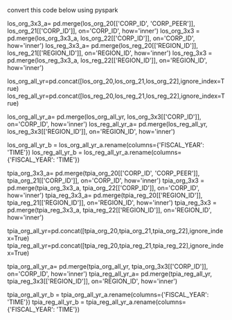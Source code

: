 convert this code below using pyspark 



los_org_3x3_a= pd.merge(los_org_20[['CORP_ID', 'CORP_PEER']], los_org_21[['CORP_ID']], on='CORP_ID', how='inner')
los_org_3x3 = pd.merge(los_org_3x3_a, los_org_22[['CORP_ID']], on='CORP_ID', how='inner')
los_reg_3x3_a= pd.merge(los_reg_20[['REGION_ID']], los_reg_21[['REGION_ID']], on='REGION_ID', how='inner')
los_reg_3x3 = pd.merge(los_reg_3x3_a, los_reg_22[['REGION_ID']], on='REGION_ID', how='inner')

los_org_all_yr=pd.concat([los_org_20,los_org_21,los_org_22],ignore_index=True)
los_reg_all_yr=pd.concat([los_reg_20,los_reg_21,los_reg_22],ignore_index=True)

los_org_all_yr_a= pd.merge(los_org_all_yr, los_org_3x3[['CORP_ID']], on='CORP_ID', how='inner')
los_reg_all_yr_a= pd.merge(los_reg_all_yr, los_reg_3x3[['REGION_ID']], on='REGION_ID', how='inner')

los_org_all_yr_b = los_org_all_yr_a.rename(columns={'FISCAL_YEAR': 'TIME'})
los_reg_all_yr_b = los_reg_all_yr_a.rename(columns={'FISCAL_YEAR': 'TIME'})



tpia_org_3x3_a= pd.merge(tpia_org_20[['CORP_ID', 'CORP_PEER']], tpia_org_21[['CORP_ID']], on='CORP_ID', how='inner')
tpia_org_3x3 = pd.merge(tpia_org_3x3_a, tpia_org_22[['CORP_ID']], on='CORP_ID', how='inner')
tpia_reg_3x3_a= pd.merge(tpia_reg_20[['REGION_ID']], tpia_reg_21[['REGION_ID']], on='REGION_ID', how='inner')
tpia_reg_3x3 = pd.merge(tpia_reg_3x3_a, tpia_reg_22[['REGION_ID']], on='REGION_ID', how='inner')

tpia_org_all_yr=pd.concat([tpia_org_20,tpia_org_21,tpia_org_22],ignore_index=True)
tpia_reg_all_yr=pd.concat([tpia_reg_20,tpia_reg_21,tpia_reg_22],ignore_index=True)

tpia_org_all_yr_a= pd.merge(tpia_org_all_yr, tpia_org_3x3[['CORP_ID']], on='CORP_ID', how='inner')
tpia_reg_all_yr_a= pd.merge(tpia_reg_all_yr, tpia_reg_3x3[['REGION_ID']], on='REGION_ID', how='inner')

tpia_org_all_yr_b = tpia_org_all_yr_a.rename(columns={'FISCAL_YEAR': 'TIME'})
tpia_reg_all_yr_b = tpia_reg_all_yr_a.rename(columns={'FISCAL_YEAR': 'TIME'})
